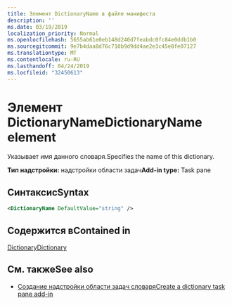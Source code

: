 ```yaml
---
title: Элемент DictionaryName в файле манифеста
description: ''
ms.date: 03/19/2019
localization_priority: Normal
ms.openlocfilehash: 5655ab61e0eb148d240d7feabdc0fc84e0ddb1b0
ms.sourcegitcommit: 9e7b4daa8d76c710b9d9dd4ae2e3c45e8fe07127
ms.translationtype: MT
ms.contentlocale: ru-RU
ms.lasthandoff: 04/24/2019
ms.locfileid: "32450613"
---
```

# <a name="dictionaryname-element"></a><span data-ttu-id="e8762-102">Элемент DictionaryName</span><span class="sxs-lookup"><span data-stu-id="e8762-102">DictionaryName element</span></span>

<span data-ttu-id="e8762-103">Указывает имя данного словаря.</span><span class="sxs-lookup"><span data-stu-id="e8762-103">Specifies the name of this dictionary.</span></span>

<span data-ttu-id="e8762-104">**Тип надстройки:** надстройки области задач</span><span class="sxs-lookup"><span data-stu-id="e8762-104">**Add-in type:** Task pane</span></span>

## <a name="syntax"></a><span data-ttu-id="e8762-105">Синтаксис</span><span class="sxs-lookup"><span data-stu-id="e8762-105">Syntax</span></span>

```XML
<DictionaryName DefaultValue="string" />
```

## <a name="contained-in"></a><span data-ttu-id="e8762-106">Содержится в</span><span class="sxs-lookup"><span data-stu-id="e8762-106">Contained in</span></span>

[<span data-ttu-id="e8762-107">Dictionary</span><span class="sxs-lookup"><span data-stu-id="e8762-107">Dictionary</span></span>](dictionary.md)

## <a name="see-also"></a><span data-ttu-id="e8762-108">См. также</span><span class="sxs-lookup"><span data-stu-id="e8762-108">See also</span></span>

- [<span data-ttu-id="e8762-109">Создание надстройки области задач словаря</span><span class="sxs-lookup"><span data-stu-id="e8762-109">Create a dictionary task pane add-in</span></span>](/office/dev/add-ins/word/dictionary-task-pane-add-ins)
    
